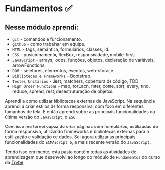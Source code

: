# Fundamentos :white_check_mark:

## Nesse módulo aprendi:

- `git` - comandos e funcionamento.
- `github` - como trabalhar em equipe.
- `HTML` - tags, semântica, formulários, classes, id. 
- `CSS` - posicionamento, flexBox, responsividade, mobile-first.
- `JavaScript` - arrays, loops, funções, objetos, declaração de variáveis, arrowFunctions.
- `DOM` - seletores, elementos, eventos, web-storage.
- `Bibliotecas e Frameworks` - Bootstrap.
- `Testes Unitários` - Jest, matchers, cobertura de código, TDD
- `High Order Functions` - map, forEach, filter, come, sort, every, find, reduce, spread, rest, desestruturação de objetos.



Aprendi a como utilizar bibliotecas externas de JavaScript. Na sequência aprendi a criar estilos de forma responsiva, com foco em diferentes tamanhos de tela. E então aprendi sobre as principais funcionalidades da última versão do `JavaScript`, o `ES6`.

Com isso me tornei capaz de criar páginas com formulários, estilizadas de forma responsiva, utilizando frameworks e bibliotecas externas para a estilização e validação de dados. Sei agora utilizar as principais funcionalidades do `ECMAScript 6`, a mais recente versão do `JavaScript`.

Tendo isso em mente, esta pasta contém todas as atividades de aprendizagem que desenvolvi ao longo do módulo de `Fundamentos` do curso da [Trybe](https://www.betrybe.com/). 